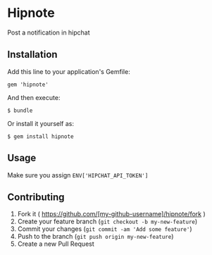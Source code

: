 # Hipnote

Post a notification in hipchat

## Installation

Add this line to your application's Gemfile:

    gem 'hipnote'

And then execute:

    $ bundle

Or install it yourself as:

    $ gem install hipnote

## Usage

Make sure you assign `ENV['HIPCHAT_API_TOKEN']`

## Contributing

1. Fork it ( https://github.com/[my-github-username]/hipnote/fork )
2. Create your feature branch (`git checkout -b my-new-feature`)
3. Commit your changes (`git commit -am 'Add some feature'`)
4. Push to the branch (`git push origin my-new-feature`)
5. Create a new Pull Request
